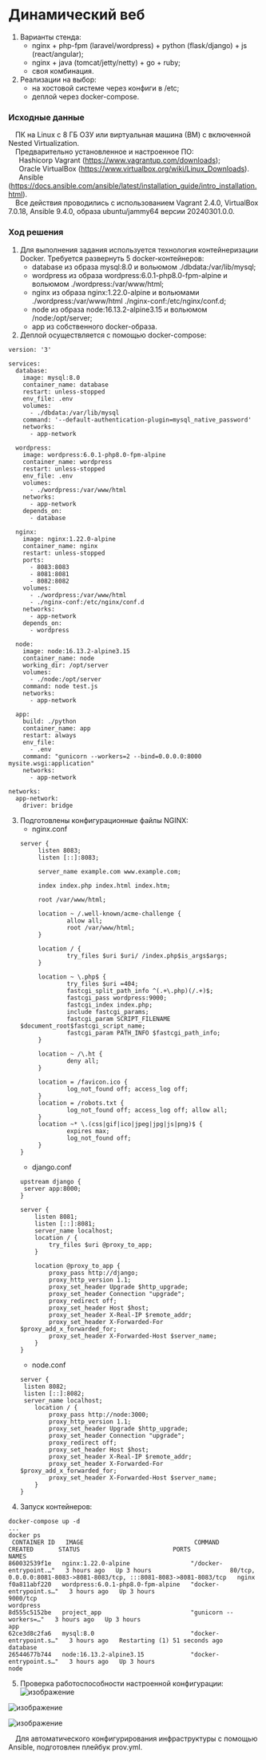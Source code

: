 # Динамический веб
1. Варианты стенда:
   - nginx + php-fpm (laravel/wordpress) + python (flask/django) + js (react/angular);
   - nginx + java (tomcat/jetty/netty) + go + ruby;
   - своя комбинация.
2. Реализации на выбор:
   - на хостовой системе через конфиги в /etc;
   - деплой через docker-compose.
### Исходные данные ###
&ensp;&ensp;ПК на Linux c 8 ГБ ОЗУ или виртуальная машина (ВМ) с включенной Nested Virtualization.<br/>
&ensp;&ensp;Предварительно установленное и настроенное ПО:<br/>
&ensp;&ensp;&ensp;Hashicorp Vagrant (https://www.vagrantup.com/downloads);<br/>
&ensp;&ensp;&ensp;Oracle VirtualBox (https://www.virtualbox.org/wiki/Linux_Downloads).<br/>
&ensp;&ensp;&ensp;Ansible (https://docs.ansible.com/ansible/latest/installation_guide/intro_installation.html).<br/>
&ensp;&ensp;Все действия проводились с использованием Vagrant 2.4.0, VirtualBox 7.0.18, Ansible 9.4.0, образа ubuntu/jammy64 версии 20240301.0.0. <br/>
### Ход решения ###
1. Для выполнения задания используется технология контейнеризации Docker. Требуется развернуть 5 docker-контейнеров:
   - database из образа mysql:8.0 и вольюмом ./dbdata:/var/lib/mysql;
   - wordpress из образа wordpress:6.0.1-php8.0-fpm-alpine и вольюмом ./wordpress:/var/www/html;
   - nginx из образа nginx:1.22.0-alpine и вольюмами ./wordpress:/var/www/html ./nginx-conf:/etc/nginx/conf.d;
   - node из образа node:16.13.2-alpine3.15 и вольюмом /node:/opt/server;
   - app из собственного docker-образа.
2. Деплой осуществляется с помощью docker-compose:
```shell
version: '3'

services:  
  database:
    image: mysql:8.0
    container_name: database
    restart: unless-stopped
    env_file: .env
    volumes:
      - ./dbdata:/var/lib/mysql
    command: '--default-authentication-plugin=mysql_native_password'
    networks:
      - app-network

  wordpress:
    image: wordpress:6.0.1-php8.0-fpm-alpine
    container_name: wordpress
    restart: unless-stopped
    env_file: .env
    volumes:
      - ./wordpress:/var/www/html
    networks:
      - app-network
    depends_on:
      - database

  nginx:
    image: nginx:1.22.0-alpine
    container_name: nginx
    restart: unless-stopped
    ports:
      - 8083:8083
      - 8081:8081
      - 8082:8082
    volumes:
      - ./wordpress:/var/www/html
      - ./nginx-conf:/etc/nginx/conf.d
    networks:
      - app-network
    depends_on:
      - wordpress

  node:
    image: node:16.13.2-alpine3.15
    container_name: node
    working_dir: /opt/server
    volumes:
      - ./node:/opt/server
    command: node test.js
    networks:
      - app-network

  app:
    build: ./python
    container_name: app
    restart: always
    env_file:
      - .env
    command: "gunicorn --workers=2 --bind=0.0.0.0:8000 mysite.wsgi:application"
    networks:
      - app-network

networks:
  app-network:
    driver: bridge
```
3. Подготовлены конфигурационные файлы NGINX:
   - nginx.conf
   ```shell
   server {
        listen 8083;
        listen [::]:8083;

        server_name example.com www.example.com;

        index index.php index.html index.htm;

        root /var/www/html;

        location ~ /.well-known/acme-challenge {
                allow all;
                root /var/www/html;
        }

        location / {
                try_files $uri $uri/ /index.php$is_args$args;
        }

        location ~ \.php$ {
                try_files $uri =404;
                fastcgi_split_path_info ^(.+\.php)(/.+)$;
                fastcgi_pass wordpress:9000;
                fastcgi_index index.php;
                include fastcgi_params;
                fastcgi_param SCRIPT_FILENAME $document_root$fastcgi_script_name;
                fastcgi_param PATH_INFO $fastcgi_path_info;
        }

        location ~ /\.ht {
                deny all;
        }

        location = /favicon.ico {
                log_not_found off; access_log off;
        }
        location = /robots.txt {
                log_not_found off; access_log off; allow all;
        }
        location ~* \.(css|gif|ico|jpeg|jpg|js|png)$ {
                expires max;
                log_not_found off;
        }
   }
   ```
   - django.conf
   ```shell
   upstream django {
	server app:8000;
   }

   server {
	   listen 8081;
	   listen [::]:8081;
	   server_name localhost;
	   location / {
		   try_files $uri @proxy_to_app;	
	   }

	   location @proxy_to_app {
		   proxy_pass http://django;
		   proxy_http_version 1.1;
		   proxy_set_header Upgrade $http_upgrade;
		   proxy_set_header Connection "upgrade";
		   proxy_redirect off;
		   proxy_set_header Host $host;
		   proxy_set_header X-Real-IP $remote_addr;
		   proxy_set_header X-Forwarded-For $proxy_add_x_forwarded_for;
		   proxy_set_header X-Forwarded-Host $server_name;
	   }
   }
   ```
   - node.conf
   ```shell
   server {
	listen 8082;
	listen [::]:8082;
	server_name localhost;
	   location / {
		   proxy_pass http://node:3000;
		   proxy_http_version 1.1;
		   proxy_set_header Upgrade $http_upgrade;
		   proxy_set_header Connection "upgrade";
		   proxy_redirect off;
		   proxy_set_header Host $host;
		   proxy_set_header X-Real-IP $remote_addr;
		   proxy_set_header X-Forwarded-For $proxy_add_x_forwarded_for;
		   proxy_set_header X-Forwarded-Host $server_name;
	   }
   }
   ```
4. Запуск контейнеров:
```shell
docker-compose up -d
...
docker ps
 CONTAINER ID   IMAGE                               COMMAND                  CREATED       STATUS                          PORTS                                                                   NAMES
860032539f1e   nginx:1.22.0-alpine                 "/docker-entrypoint.…"   3 hours ago   Up 3 hours                      80/tcp, 0.0.0.0:8081-8083->8081-8083/tcp, :::8081-8083->8081-8083/tcp   nginx
f0a811abf220   wordpress:6.0.1-php8.0-fpm-alpine   "docker-entrypoint.s…"   3 hours ago   Up 3 hours                      9000/tcp                                                                wordpress
8d555c5152be   project_app                         "gunicorn --workers=…"   3 hours ago   Up 3 hours                                                                                              app
62ce3d8c2fa6   mysql:8.0                           "docker-entrypoint.s…"   3 hours ago   Restarting (1) 51 seconds ago                                                                           database
26544677b744   node:16.13.2-alpine3.15             "docker-entrypoint.s…"   3 hours ago   Up 3 hours                                                                                              node  
```
5. Проверка работоспособности настроенной конфигурации:<br/>
![изображение](https://github.com/user-attachments/assets/b7356232-2e31-4ee1-bbbf-786bab1edf10)

![изображение](https://github.com/user-attachments/assets/f839c2ac-4542-4456-8a23-77dc54fb8f9d)

![изображение](https://github.com/user-attachments/assets/cc76c969-9ee0-4dd2-9fad-13f64c68e79a)

&ensp;&ensp;Для автоматического конфигурирования инфраструктуры с помощью Ansible, подготовлен плейбук prov.yml.

